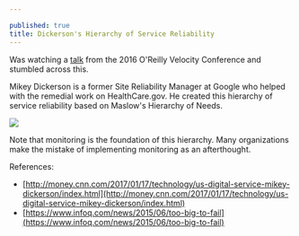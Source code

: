 ```yaml
---

published: true
title: Dickerson's Hierarchy of Service Reliability
---
```

Was watching a [talk](https://www.safaribooksonline.com/library/view/velocity-2016-/9781491958537/video290645.html?autoStart=True) from the 2016 O'Reilly Velocity Conference and stumbled across this. 

Mikey Dickerson is a former Site Reliability Manager at Google who helped with the remedial work on HealthCare.gov. He created this hierarchy of service reliability based on Maslow's Hierarchy of Needs.

![]({{site.cdn_path}}/2017/06/26/dickersons_hierarchy.jpg)

Note that monitoring is the foundation of this hierarchy. Many organizations make the mistake of implementing monitoring as an afterthought.

References:

* [http://money.cnn.com/2017/01/17/technology/us-digital-service-mikey-dickerson/index.html](http://money.cnn.com/2017/01/17/technology/us-digital-service-mikey-dickerson/index.html)
* [https://www.infoq.com/news/2015/06/too-big-to-fail](https://www.infoq.com/news/2015/06/too-big-to-fail)
